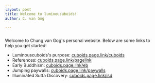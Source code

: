 ```yaml
---
layout: post
title: Welcome to luminousuboids!
author: C. van Gog

---
```


<span class="image left"><img src="{{ 'assets/images/deepgalaxy.jpg' | relative_url }}" alt="" /></span>

<p>Welcome to Chung van Gog's personal website. Below are some links to help you get started!</p>
<ul>
  <li>Luminouscuboids's purpose: <a href="https://cuboids.page.link/cuboids">cuboids.page.link/cuboids</a> </li>
  <li>References: <a href="https://cuboids.page.link/pagelink">cuboids.page.link/pagelink</a> </li>
  <li>Early Buddhism: <a href="https://cuboids.page.link/eb">cuboids.page.link/eb</a> </li>
  <li>Jumping paywalls: <a href="https://cuboids.page.link/paywalls">cuboids.page.link/paywalls</a></li> 
  <li>Illuminated Sutta Discovery: <a href="https://cuboids.page.link/isd">cuboids.page.link/isd</a>
  </li> </ul>
<!--stackedit_data:
eyJoaXN0b3J5IjpbMTMzNTk1NDgxOCwxNjk4NjMxOTY0LC0yMD
U1OTcxMzMwXX0=
-->